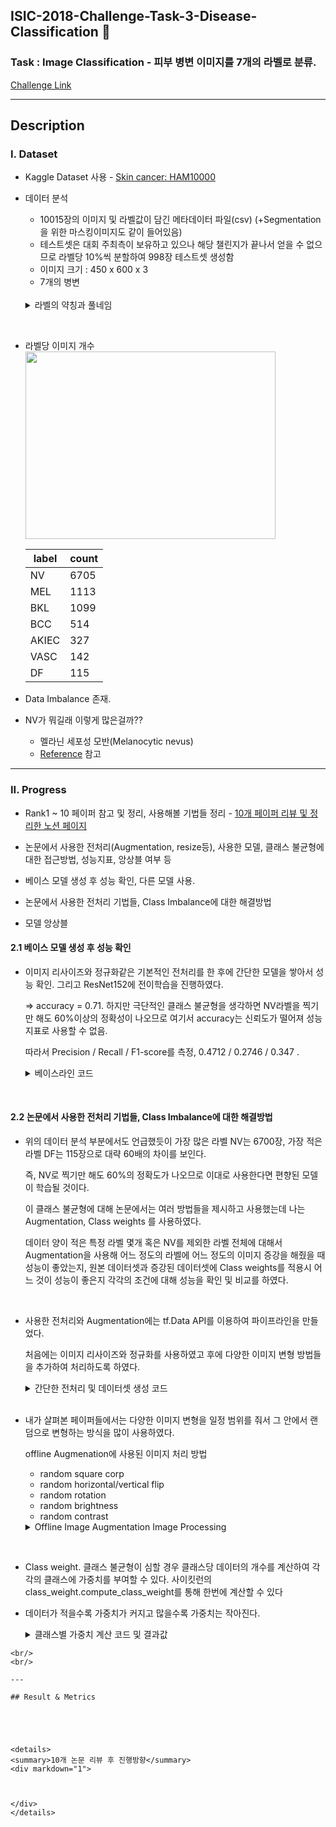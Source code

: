 ## ISIC-2018-Challenge-Task-3-Disease-Classification 🏥

### Task : Image Classification - 피부 병변 이미지를 7개의 라벨로 분류. <br/>

[Challenge Link](https://challenge.isic-archive.com/landing/2018/)


---

## Description

### I. Dataset 
   - Kaggle Dataset 사용 - [Skin cancer: HAM10000](https://www.kaggle.com/datasets/surajghuwalewala/ham1000-segmentation-and-classification?select=masks)
   
   - 데이터 분석
     - 10015장의 이미지 및 라벨값이 담긴 메타데이터 파일(csv) (+Segmentation을 위한 마스킹이미지도 같이 들어있음)
     - 테스트셋은 대회 주최측이 보유하고 있으나 해당 챌린지가 끝나서 얻을 수 없으므로 라벨당 10%씩 분할하여 998장 테스트셋 생성함
     - 이미지 크기 : 450 x 600 x 3
     - 7개의 병변 
     <br/>
     
      <details>
      <summary>라벨의 약칭과 풀네임 </summary>
      <div markdown="1">

      label | lesion |
     |-------|--------|     
     | nv  | Melanocytic nevi |     
     | mel | Melanoma |     
     | bkl | Benign keratosis-like lesions|     
     | bcc | Basal cell carcinoma|
     | akiec | Actinic keratoses|     
     | vasc  | Vascular lesions|     
     | df | Dermatofibroma|

      </div>
      </details>
     
     
<br/>
     
     
     
   - 라벨당 이미지 개수
     <img src="https://user-images.githubusercontent.com/103362361/188297176-34f9c64e-ca4f-4f0b-bb6f-057ad3c0844e.png"  width="400" height="300"/>
     
     
     | label | count |
     |-------|-------|
     |NV|6705|
     |MEL|1113|
     |BKL|1099|
     |BCC|514|
     |AKIEC|327|
     |VASC|142|
     |DF|115|
     
  - Data Imbalance 존재.
  - NV가 뭐길래 이렇게 많은걸까??
    - 멜라닌 세포성 모반(Melanocytic nevus)
    - [Reference](https://velog.io/@jj770206/ISIC-dataset) 참고
        
        
---   
        
        
### II. Progress
   -  Rank1 ~ 10 페이퍼 참고 및 정리, 사용해볼 기법들 정리 - [10개 페이퍼 리뷰 및 정리한 노션 페이지](https://www.notion.so/Rank1-10-5aa47146a64d45a7a548dc4291e7993d?pvs=4)
   
   - 논문에서 사용한 전처리(Augmentation, resize등), 사용한 모델, 클래스 불균형에 대한 접근방법, 성능지표, 앙상블 여부 등
   - 베이스 모델 생성 후 성능 확인, 다른 모델 사용. 
   - 논문에서 사용한 전처리 기법들, Class Imbalance에 대한 해결방법
   - 모델 앙상블

#### 2.1 베이스 모델 생성 후 성능 확인
- 이미지 리사이즈와 정규화같은 기본적인 전처리를 한 후에 간단한 모델을 쌓아서 성능 확인. 그리고 ResNet152에 전이학습을 진행하였다.
   
   => accuracy = 0.71. 하지만 극단적인 클래스 불균형을 생각하면 NV라벨을 찍기만 해도 60%이상의 정확성이 나오므로 여기서 accuracy는 신뢰도가 떨어져 성능 지표로 사용할 수 없음.
   
   따라서 Precision / Recall / F1-score를 측정, 0.4712 / 0.2746 / 0.347 .
   
     <details>
      <summary>베이스라인 코드 </summary>
      <div markdown="1">

      model = Sequential()
      model.add(layers.Conv2D(128,3,padding='same', input_shape=[256,256,3]))
      model.add(layers.BatchNormalization())
      model.add(layers.Activation('relu'))
      model.add(layers.MaxPooling2D(2))
      model.add(layers.Conv2D(128,3,padding='same'))
      model.add(layers.BatchNormalization())
      model.add(layers.Activation('relu'))
      model.add(layers.MaxPooling2D(2))
      model.add(layers.Conv2D(256,3,padding='same'))
      model.add(layers.BatchNormalization())
      model.add(layers.Activation('relu'))
      model.add(layers.MaxPooling2D(2))
      model.add(layers.Conv2D(512,3,padding='same'))
      model.add(layers.BatchNormalization())
      model.add(layers.Activation('relu'))
      model.add(layers.GlobalAveragePooling2D())
      model.add(layers.Dense(7, activation='softmax'))

      opt = keras.optimizers.SGD()
      loss = keras.losses.SparseCategoricalCrossentropy()


      es = keras.callbacks.EarlyStopping(monitor='val_loss', patience=10, restore_best_weights=True)

      model.compile(optimizer=opt, loss=loss, metrics=['accuracy'])
      model.fit(train_dataset, validation_data=val_dataset, epochs=40, verbose=1, callbacks=[es])

     </div>
     </details>
   

<br/>


#### 2.2 논문에서 사용한 전처리 기법들, Class Imbalance에 대한 해결방법
- 위의 데이터 분석 부분에서도 언급했듯이 가장 많은 라벨 NV는 6700장, 가장 적은 라벨 DF는 115장으로 대략 60배의 차이를 보인다. 
  
  즉, NV로 찍기만 해도 60%의 정확도가 나오므로 이대로 사용한다면 편향된 모델이 학습될 것이다. 
  
  이 클래스 불균형에 대해 논문에서는 여러 방법들을 제시하고 사용했는데 나는 Augmentation, Class weights 를 사용하였다. 
  
  데이터 양이 적은 특정 라벨 몇개 혹은 NV를 제외한 라벨 전체에 대해서 Augmentation을 사용해 어느 정도의 라벨에 어느 정도의 이미지 증강을 해줬을 때 성능이 좋았는지, 원본 데이터셋과 증강된 데이터셋에 Class weights를 적용시 어느 것이 성능이 좋은지 각각의 조건에 대해 성능을 확인 및 비교를 하였다.
  
  <br/>

- 사용한 전처리와 Augmentation에는 tf.Data API를 이용하여 파이프라인을 만들었다. 
   
  처음에는 이미지 리사이즈와 정규화를 사용하였고 후에 다양한 이미지 변형 방법들을 추가하여 처리하도록 하였다.


   <details>
   <summary>간단한 전처리 및 데이터셋 생성 코드</summary>
   <div markdown="1">
      
   ```Python
   <pre><code>   
   main_path = '/content/images/'

   train_paths, test_paths = [], []

   for filename in train_df.image:
     train_paths.append(main_path + filename + '.jpg')

   for filename in test_df.image:
     test_paths.append(main_path + filename + '.jpg')

   train_paths = np.array(train_paths)
   test_paths = np.array(test_paths)

   train_labels = train_df.label.values
   test_labels = test_df.label.values

   len(train_paths), len(train_labels), len(test_paths), len(test_labels)

   s = np.arange(len(train_paths))
   np.random.shuffle(s)

   train_paths = train_paths[s]
   train_labels = train_labels[s]
   X_train, X_val, y_train, y_val = train_test_split(train_paths, train_labels, test_size=0.2, random_state=42)


   ss = s = np.arange(len(test_paths))
   np.random.shuffle(ss)

   test_paths = test_paths[ss]
   test_labels = test_labels[ss]

   def preprocessing(path, label):
     img = tf.io.read_file(path)
     img = tf.io.decode_jpeg(img)
     img = tf.image.resize(img, (256,256))
     img = img/255
     return img, label

   batch_size = 16

   train_dataset = tf.data.Dataset.from_tensor_slices((X_train, y_train))
   val_dataset = tf.data.Dataset.from_tensor_slices((X_val, y_val))
   test_dataset = tf.data.Dataset.from_tensor_slices((test_paths, test_labels))

   train_dataset = train_dataset.shuffle(len(train_paths))
   train_dataset = train_dataset.map(preprocessing).batch(batch_size).prefetch(1)
   val_dataset = val_dataset.map(preprocessing).batch(batch_size).prefetch(1)
   test_dataset = test_dataset.map(preprocessing).batch(batch_size).prefetch(1)
   </code></pre>
   ```
      
   </div>
   </details>
   
   <br/>

- 내가 살펴본 페이퍼들에서는 다양한 이미지 변형을 일정 범위를 줘서 그 안에서 랜덤으로 변형하는 방식을 많이 사용하였다. 

  offline Augmenation에 사용된 이미지 처리 방법
   - random square corp
   - random horizontal/vertical flip 
   - random rotation 
   - random brightness 
   - random contrast
  
   <details>
   <summary>Offline Image Augmentation Image Processing </summary>
   <div markdown="1">

      ```Python
      def rotation(img, angle=90):
          angle = int(np.random.uniform(-angle, angle))
          h, w = img.shape[:2]
          M = cv2.getRotationMatrix2D((int(w/2), int(h/2)), angle, 1)
          img = cv2.warpAffine(img, M, (w, h))
          return img

      def brightness(img, low, high):
          value = np.random.uniform(low, high)
          hsv = cv2.cvtColor(img, cv2.COLOR_BGR2HSV)
          hsv = np.array(hsv, dtype = np.float64)
          hsv[:,:,1] = hsv[:,:,1]*value
          hsv[:,:,1][hsv[:,:,1]>255]  = 255
          hsv[:,:,2] = hsv[:,:,2]*value 
          hsv[:,:,2][hsv[:,:,2]>255]  = 255
          hsv = np.array(hsv, dtype = np.uint8)
          img = cv2.cvtColor(hsv, cv2.COLOR_HSV2BGR)
          return img

      def contrast(gray, min_val, max_val):
          #gray = cv2.cvtColor(img, cv2.COLOR_GRAY2RGB)
          alpha = int(np.random.uniform(min_val, max_val)) # Contrast control
          adjusted = cv2.convertScaleAbs(gray, alpha=alpha)
          return adjusted

      def random_crop(image):
        cropped_image = tf.image.random_crop(
            image, size=[400,400, 3])

        return cropped_image


      def random_image(img): # 좌우, 위아래 반전 / 반시계 90도 회전 3가지
        random = np.random.randint(0,5)
        if random == 0:
          image = cv2.flip(img,1) # 1은 좌우반전, horizontal_flip

        elif random == 1:
          image = cv2.flip(img,0) # 0은 위아래 반전, vertical_flip

        elif random == 2:
          image = rotation(img) # -90도에서 90도 범위 내 랜덤으로 rotation.

        elif random == 3:
          image = brightness(img, 0.5, 1.5)

        elif random == 4:
          #   image = contrast(img, 0.8, 1.5)
          image = np.array(random_crop(img))

        return image  
        ```
      
   </div>
   </details>


 
 <br/>

- Class weight. 클래스 불균형이 심할 경우 클래스당 데이터의 개수를 계산하여 각각의 클래스에 가중치를 부여할 수 있다. 사이킷런의 class_weight.compute_class_weight를 통해 한번에 계산할 수 있다
- 데이터가 적을수록 가중치가 커지고 많을수록 가중치는 작아진다. 

   <details>
   <summary>클래스별 가중치 계산 코드 및 결과값</summary>
   <div markdown="1">

   ```python
   weights = class_weight.compute_class_weight(class_weight = "balanced" , 
                                     classes=np.unique(test_labels), 
                                     y = test_labels)

   weights = {i : weights[i] for i in range(7)}
   weights
   ```
      
      
    라벨 |	이미지 개수	| 클래스별 가중치 |
    -----|---------------|----------------|
    0	|295|	4.455357142857143
    1	|463|	2.795518207282913
    2	|990|	1.307994757536042
    3	|104|	12.96103896103896
    4	|1002|	1.2844272844272844
    5	|6035|	0.21279317697228145
    6	|128|	10.183673469387756

   </div>
   </details>




```
<br/>
<br/>

---

## Result & Metrics





<details>
<summary>10개 논문 리뷰 후 진행방향</summary>
<div markdown="1">

   

</div>
</details>
```
   






